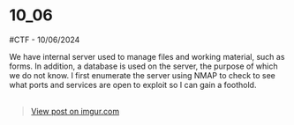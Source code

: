 # 10_06

#CTF - 10/06/2024

We have internal server used to manage files and working material, such as forms. In addition, a database is used on the server, the purpose of which we do not know.
I first enumerate the server using NMAP to check to see what ports and services are open to exploit so I can gain a foothold.<br>
<br>
<blockquote class="imgur-embed-pub" lang="en" data-id="esUwfF8"><a href="https://imgur.com/esUwfF8">View post on imgur.com</a></blockquote><script async src="//s.imgur.com/min/embed.js" charset="utf-8"></script>
<br>
